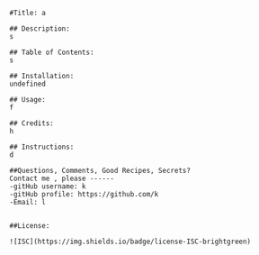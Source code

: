 
    #Title: a

    ## Description: 
    s

    ## Table of Contents: 
    s

    ## Installation: 
    undefined

    ## Usage: 
    f

    ## Credits: 
    h

    ## Instructions: 
    d

    ##Questions, Comments, Good Recipes, Secrets?
    Contact me , please ------
    -gitHub username: k 
    -gitHub profile: https://github.com/k
    -Email: l


    ##License:
    
    ![ISC](https://img.shields.io/badge/license-ISC-brightgreen)
    
    
